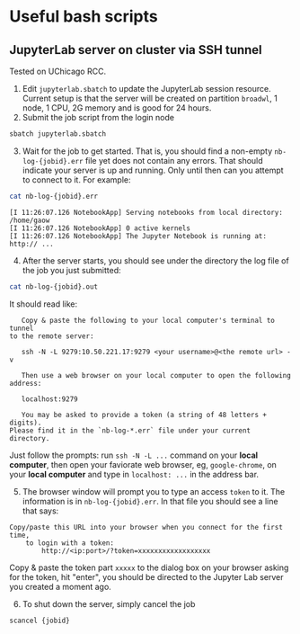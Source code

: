 # Useful bash scripts

## JupyterLab server on cluster via SSH tunnel

Tested on UChicago RCC. 

1. Edit `jupyterlab.sbatch` to update the JupyterLab session resource. Current setup is that the server will be created on partition `broadwl`, 1 node, 1 CPU, 2G memory and is good for 24 hours.
2. Submit the job script from the login node
```bash
sbatch jupyterlab.sbatch
```
3. Wait for the job to get started. That is, you should find a non-empty `nb-log-{jobid}.err` file yet does not contain any errors. That should indicate your server is up and running. Only until then can you attempt to connect to it. For example:

```bash
cat nb-log-{jobid}.err
```
```
[I 11:26:07.126 NotebookApp] Serving notebooks from local directory: /home/gaow
[I 11:26:07.126 NotebookApp] 0 active kernels 
[I 11:26:07.126 NotebookApp] The Jupyter Notebook is running at: http:// ...
```
4. After the server starts, you should see under the directory the log file of the job you just submitted:

```bash
cat nb-log-{jobid}.out
```

It should read like:

```
   Copy & paste the following to your local computer's terminal to tunnel 
to the remote server:

   ssh -N -L 9279:10.50.221.17:9279 <your username>@<the remote url> -v

   Then use a web browser on your local computer to open the following
address:
 
   localhost:9279

   You may be asked to provide a token (a string of 48 letters + digits). 
Please find it in the `nb-log-*.err` file under your current directory.
```

Just follow the prompts: run `ssh -N -L ...` command on your **local computer**, then open  your faviorate web browser, eg, `google-chrome`, on your **local computer** and type in `localhost: ...` in the address bar.

5. The browser window will prompt you to type an access `token` to it. The information is in `nb-log-{jobid}.err`. 
In that file you should see a line that says:

```
Copy/paste this URL into your browser when you connect for the first time,
    to login with a token:
        http://<ip:port>/?token=xxxxxxxxxxxxxxxxxx
```
Copy & paste the token part `xxxxx` to the dialog box on your browser asking for the token, hit "enter", you should be directed to the Jupyter Lab server you created a moment ago.

6. To shut down the server, simply cancel the job
```
scancel {jobid}
```
